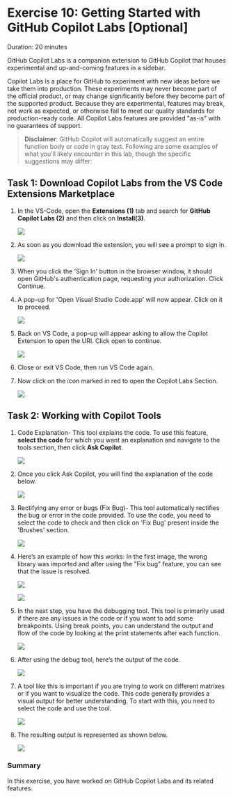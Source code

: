 # Exercise 10: Getting Started with GitHub Copilot Labs [Optional]

Duration: 20 minutes

GitHub Copilot Labs is a companion extension to GitHub Copilot that houses experimental and up-and-coming features in a sidebar.

Copilot Labs is a place for GitHub to experiment with new ideas before we take them into production. These experiments may never become part of the official product, or may change significantly before they become part of the supported product. Because they are experimental, features may break, not work as expected, or otherwise fail to meet our quality standards for production-ready code. All Copilot Labs features are provided "as-is" with no guarantees of support.

>**Disclaimer**: GitHub Copilot will automatically suggest an entire function body or code in gray text. Following are some examples of what you'll likely encounter in this lab, though the specific suggestions may differ:

## Task 1: Download Copilot Labs from the VS Code Extensions Marketplace

1. In the VS-Code, open the **Extensions (1)** tab and search for **GitHub Copilot Labs (2)** and then click on **Install(3)**.

   ![](../media/ex10-github-copilot-labs.png)

1. As soon as you download the extension, you will see a prompt to sign in.

   ![](../media/ex10-github-signin.png)

1. When you click the 'Sign In' button in the browser window, it should open GitHub's authentication page, requesting your authorization. Click Continue.  

1. A pop-up for 'Open Visual Studio Code.app' will now appear. Click on it to proceed.

   ![](../media/ex10-allow.png)

1. Back on VS Code, a pop-up will appear asking to allow the Copilot Extension to open the URI. Click open to continue.

   ![](../media/ex10-open.png)

1. Close or exit VS Code, then run VS Code again.

1. Now click on the icon marked in red to open the Copilot Labs Section.

   ![](../media/ex10-copilot-labs.png)

## Task 2: Working with Copilot Tools

1. Code Explanation- This tool explains the code. To use this feature, **select the code** for which you want an explanation and navigate to the tools section, then click **Ask Copilot**.

   ![](../media/ex10-ask-copilot.png)

1. Once you click Ask Copilot, you will find the explanation of the code below.

   ![](../media/ex10-code-result.png)

1. Rectifying any error or bugs (Fix Bug)- This tool automatically rectifies the bug or error in the code provided. To use the code, you need to select the code to check and then 
   click on 'Fix Bug' present inside the 'Brushes' section.

   ![](../media/ex10-fixbug.png)

1. Here’s an example of how this works: In the first image, the wrong library was imported and after using the "Fix bug" feature, you can see that the issue is resolved.
   
   ![](../media/ex10-debug1.png)

   ![](../media/ex10-debug2.png)

1. In the next step, you have the debugging tool. This tool is primarily used if there are any issues in the code or if you want to add some breakpoints. Using break points, you can understand the output and flow of the code by looking at the print statements after each function.

   ![](../media/ex10-debug.png)

1. After using the debug tool, here’s the output of the code.

   ![](../media/ex10-debug-output.png)

1. A tool like this is important if you are trying to work on different matrixes or if you want to visualize the code. This code generally provides a visual output for better understanding. To start with this, you need to select the code and use the tool.

   ![](../media/ex10-debug3.png)

1. The resulting output is represented as shown below.

   ![](../media/ex10-debug4.png)

### Summary

In this exercise, you have worked on GitHub Copilot Labs and its related features.
   
